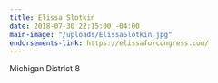 ```yaml
---
title: Elissa Slotkin
date: 2018-07-30 22:15:00 -04:00
main-image: "/uploads/ElissaSlotkin.jpg"
endorsements-link: https://elissaforcongress.com/
---
```


Michigan District 8